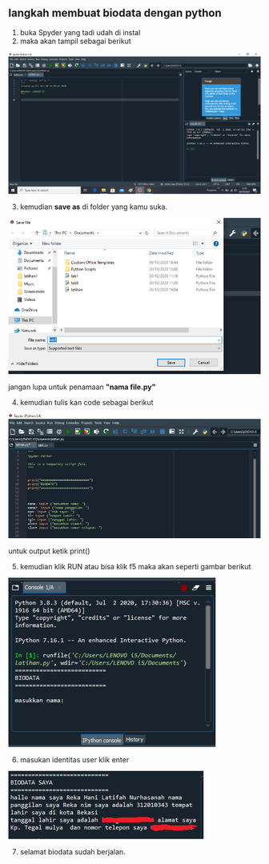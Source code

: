 ## langkah membuat biodata dengan python
1. buka Spyder yang tadi udah di instal
2. maka akan tampil sebagai berikut

![01.png](/gambar/01.png)

3. kemudian **save as** di folder yang kamu suka.

![002.png](/gambar/002.png)
    
jangan lupa untuk penamaan **"nama file.py"**

4. kemudian tulis kan code sebagai berikut

![003.png](/gambar/003.png)

untuk output ketik print()

5. kemudian klik RUN atau bisa klik f5 maka akan seperti gambar berikut

![004.png](/gambar/004.png)

6. masukan identitas user klik enter

![005.png](/gambar/005.png)

7. selamat biodata sudah berjalan.